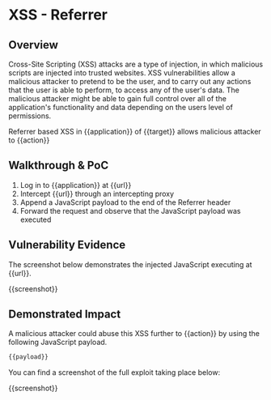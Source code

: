 # XSS - Referrer

## Overview

<!--
Provide a 1-2 sentence description - see http://cveproject.github.io/docs/content/key-details-phrasing.pdf for tips

This format is a good guide:
[VULNTYPE] in [COMPONENT] in [APPLICATION] allows [ATTACKER] to [IMPACT] via [VECTOR] 
-->
Cross-Site Scripting (XSS) attacks are a type of injection, in which malicious scripts are injected into trusted websites. XSS vulnerabilities allow a malicious attacker to pretend to be the user, and to carry out any actions that the user is able to perform, to access any of the user's data. The malicious attacker might be able to gain full control over all of the application's functionality and data depending on the users level of permissions.

Referrer based XSS in {{application}} of {{target}} allows malicious attacker to {{action}}

## Walkthrough & PoC

<!--
Provide a step-by-step walkthrough on how to access the vulnerable injection point, and how to exploit the vulnerability.
Adding a dot-pointed walkthrough with relevant screenshots will speed triage time and result in faster rewards!
-->

1. Log in to {{application}} at {{url}}
1. Intercept {{url}} through an intercepting proxy
1. Append a JavaScript payload to the end of the Referrer header
1. Forward the request and observe that the JavaScript payload was executed

## Vulnerability Evidence

<!--
Your submission MUST include evidence of the vulnerability and not be theoretical in nature.

For a referrer based XSS vulnerability, please include a simple URL or HTML payload that can be executed to easily demonstrate and reproduce the issue. 
-->

The screenshot below demonstrates the injected JavaScript executing at {{url}}.

{{screenshot}}

## Demonstrated Impact

<!--
Attempt to escalate the XSS to perform additional actions (such as an account takeover or CSRF bypass to perform a sensitive action). If this is possible, provide a full proof-of-concept here.
--> 

A malicious attacker could abuse this XSS further to {{action}} by using the following JavaScript payload.


```javascript
{{payload}}
```

You can find a screenshot of the full exploit taking place below:

{{screenshot}}

